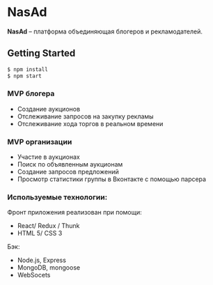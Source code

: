 # NasAd
**NasAd** – платформа объединяющая блогеров и рекламодателей.

## Getting Started
```sh
$ npm install  
$ npm start
```

### MVP блогера
  + Создание аукционов 
  + Отслеживание запросов на закупку рекламы
  + Отслеживание хода торгов в реальном времени
  
 ### MVP организации
  + Участие в аукционах
  + Поиск по объявленным аукционам
  + Создание запросов предложений
  + Просмотр статистики группы в Вконтакте с помощью парсера
  
### Используемые технологии:
Фронт приложения реализован при помощи:

* React/ Redux / Thunk
* HTML 5/ CSS 3

Бэк:

* Node.js, Express
* MongoDB, mongoose
* WebSocets


